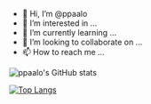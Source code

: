 - 👋 Hi, I’m @ppaalo
- 👀 I’m interested in ...
- 🌱 I’m currently learning ...
- 💞️ I’m looking to collaborate on ...
- 📫 How to reach me ...

<!---
ppaalo/ppaalo is a ✨ special ✨ repository because its `README.md` (this file) appears on your GitHub profile.
You can click the Preview link to take a look at your changes.
--->
![ppaalo's GitHub stats](https://github-readme-stats.vercel.app/api?username=ppaalo&show_icons=true&theme=tokyonight)

[![Top Langs](https://github-readme-stats.vercel.app/api/top-langs/?username=ppaalo&layout=compact)](https://github.com/ppaalo/rocketseat_desafiofinal2_backend)

